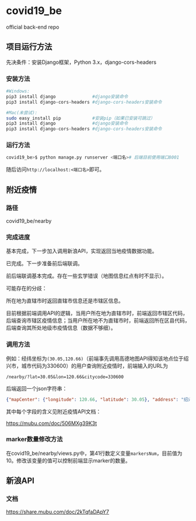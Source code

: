 # covid19_be

official back-end repo

## 项目运行方法

先决条件：安装Django框架，Python 3.x，django-cors-headers

### 安装方法

```bash
#Windows:
pip3 install django              #django安装命令
pip3 install django-cors-headers #django-cors-headers安装命令

#Mac(未尝试):
sudo easy_install pip            #安装pip（如果已安装可跳过）
pip3 install django              #django安装命令
pip3 install django-cors-headers #django-cors-headers安装命令
```

### 运行方法

```bash
covid19_be>$ python manage.py runserver <端口名># 后端目前使用端口8001
```

随后访问`http://localhost:<端口名>`即可。

## 附近疫情

### 路径

covid19_be/nearby

### 完成进度

基本完成，下一步加入调用新浪API，实现返回当地疫情数据功能。

已完成。下一步准备前后端联调。

前后端联调基本完成。存在一些玄学错误（地图信息红点有时不显示）。

可能存在的分歧：

所在地为直辖市时返回直辖市信息还是市辖区信息。

目前根据前端调用API的逻辑，当用户所在地为直辖市时，前端返回市辖区代码，后端查询市辖区疫情信息；当用户所在地不为直辖市时，前端返回所在区县代码，后端查询其所处地级市疫情信息（数据不够细）。

### 调用方法

例如：经纬坐标为`(30.05,120.66)`（前端事先调用高德地图API得知该地点位于绍兴市，城市代码为330600）的用户查询附近疫情时，前端输入的URL为

```
/nearby/?lat=30.05&lon=120.66&citycode=330600
```

后端返回一个json字符串：

```json
{"mapCenter": {"longitude": 120.66, "latitude": 30.05}, "address": "绍兴市", "markers": [{"position": {"longitude": 120.988632, "latitude": 30.154519}, "title": "南岭新村"}, {"position": {"longitude": 120.994444, "latitude": 30.148293}, "title": "板桥西路"}, {"position": {"longitude": 120.379159, "latitude": 30.284556}, "title": "宋都·晨光国际"}, {"position": {"longitude": 120.389487, "latitude": 30.300031}, "title": "朗诗·国际街区"}, {"position": {"longitude": 120.31792, "latitude": 30.295629}, "title": "七格小区"}, {"position": {"longitude": 121.130834, "latitude": 30.048196}, "title": "锦绣家园(二高路)"}, {"position": {"longitude": 121.147633, "latitude": 30.026232}, "title": "伊顿国际城"}, {"position": {"longitude": 121.133954, "latitude": 30.178446}, "title": "平王社区"}, {"position": {"longitude": 121.10753, "latitude": 30.245701}, "title": "建五村"}, {"position": {"longitude": 120.814055, "latitude": 30.468319}, "title": "三友村"}], "city": "绍兴市", "totalCase": "42", "currentCase": "0", "nearDis": 33.68, "nearLoc": "南岭新村", "case1": 0, "case3": 0, "case5": 0}
```

其中每个字段的含义见附近疫情API文档：

https://mubu.com/doc/506MXg39K3t

### marker数量修改方法

在covid19_be/nearby/views.py中，第41行数定义变量`markersNum`，目前值为10。修改该变量的值可以控制前端显示marker的数量。

## 新浪API

### 文档

https://share.mubu.com/doc/2kTqfaDApY7


